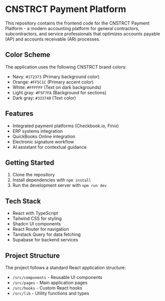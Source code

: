 
# CNSTRCT Payment Platform

This repository contains the frontend code for the CNSTRCT Payment Platform - a modern accounting platform for general contractors, subcontractors, and service professionals that optimizes accounts payable (AP) and accounts receivable (AR) processes.

## Color Scheme

The application uses the following CNSTRCT brand colors:

- Navy: `#172373` (Primary background color)
- Orange: `#FF5C1C` (Primary accent color)
- White: `#FFFFFF` (Text on dark backgrounds)
- Light gray: `#F5F7FA` (Background for sections)
- Dark gray: `#333740` (Text color)

## Features

- Integrated payment platforms (Checkbook.io, Finix)
- ERP systems integration
- QuickBooks Online integration
- Electronic signature workflow
- AI assistant for contextual guidance

## Getting Started

1. Clone the repository
2. Install dependencies with `npm install`
3. Run the development server with `npm run dev`

## Tech Stack

- React with TypeScript
- Tailwind CSS for styling
- Shadcn UI components
- React Router for navigation
- Tanstack Query for data fetching
- Supabase for backend services

## Project Structure

The project follows a standard React application structure:

- `/src/components` - Reusable UI components
- `/src/pages` - Main application pages
- `/src/hooks` - Custom React hooks
- `/src/lib` - Utility functions and types

